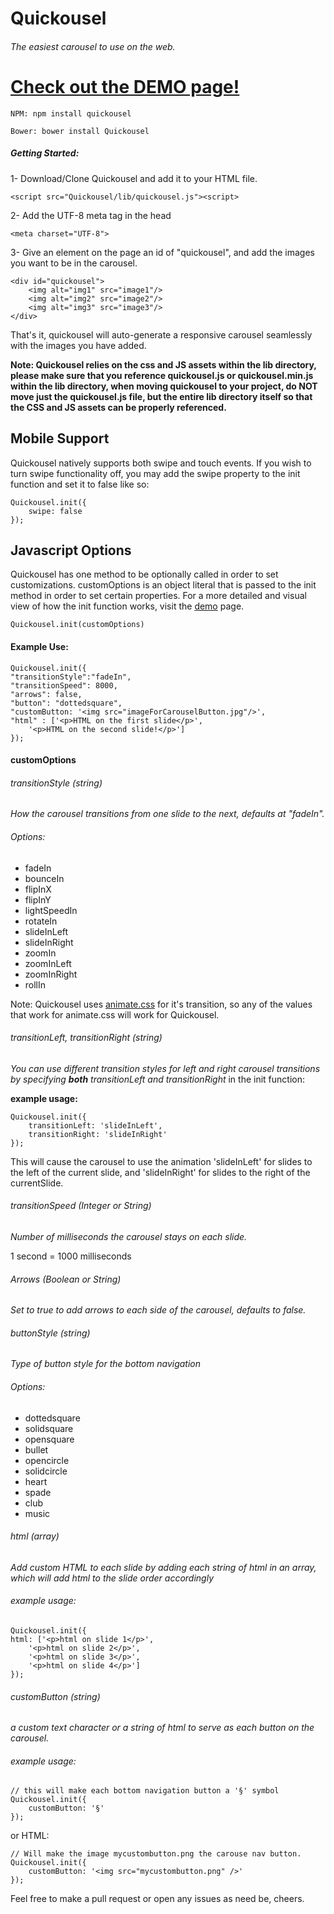 # Quickousel
###### The easiest carousel to use on the web.

[Check out the DEMO page!](http://dirkdunn.github.io/Quickousel)
=====

`NPM: npm install quickousel`

`Bower: bower install Quickousel`

##### Getting Started:

1- Download/Clone Quickousel and add it to your HTML file.
```
<script src="Quickousel/lib/quickousel.js"><script>
```
2- Add the UTF-8 meta tag in the head
```
<meta charset="UTF-8">
```
3- Give an element on the page an id of "quickousel", and add the images you want to be in the carousel.
```
<div id="quickousel">
    <img alt="img1" src="image1"/>
    <img alt="img2" src="image2"/>
    <img alt="img3" src="image3"/>
</div>
```

That's it, quickousel will auto-generate a responsive carousel seamlessly with the images you have added.

**Note: Quickousel relies on the css and JS assets within the lib directory, please make sure that you reference quickousel.js or quickousel.min.js within the lib directory, when moving quickousel to your project, do NOT move just the quickousel.js file, but the entire lib directory itself so that the CSS and JS assets can be properly referenced.**

## Mobile Support
Quickousel natively supports both swipe and touch events. If you wish to turn swipe functionality off, you may add the swipe property to the init function and set it to false like so:
```
Quickousel.init({
    swipe: false
});
```

## Javascript Options
Quickousel has one method to be optionally called in order to set customizations. customOptions is an object literal that is passed to the init method in order to set certain properties. For a more detailed and visual view of how the init function works, visit the [demo](http://dirkdunn.github.io/Quickousel) page.
``` 
Quickousel.init(customOptions)
```

#### Example Use:
```
Quickousel.init({
"transitionStyle":"fadeIn",
"transitionSpeed": 8000,
"arrows": false,
"button": "dottedsquare",
"customButton: '<img src="imageForCarouselButton.jpg"/>',
"html" : ['<p>HTML on the first slide</p>', 
    '<p>HTML on the second slide!</p>']
});
```
#### customOptions
###### transitionStyle (string)
*How the carousel transitions from one slide to the next, defaults at "fadeIn".*
###### Options:
* fadeIn
* bounceIn
* flipInX
* flipInY
* lightSpeedIn
* rotateIn
* slideInLeft
* slideInRight
* zoomIn
* zoomInLeft
* zoomInRight
* rollIn

Note: Quickousel uses [animate.css](https://daneden.github.io/animate.css/) for it's transition, so any of the values that work for animate.css will work for Quickousel.

###### transitionLeft, transitionRight (string)
*You can use different transition styles for left and right carousel transitions by specifying **both** transitionLeft and transitionRight* in the init function:

**example usage:**
```
Quickousel.init({
    transitionLeft: 'slideInLeft',
    transitionRight: 'slideInRight'
});
```

This will cause the carousel to use the animation 'slideInLeft' for slides to the left of the current slide, and 'slideInRight' for slides to the right of the currentSlide.

###### transitionSpeed (Integer or String)
*Number of milliseconds the carousel stays on each slide.*

1 second = 1000 milliseconds

###### Arrows (Boolean or String)
*Set to true to add arrows to each side of the carousel, defaults to false.*

###### buttonStyle (string)
*Type of button style for the bottom navigation*

###### Options:
* dottedsquare
* solidsquare
* opensquare
* bullet
* opencircle
* solidcircle
* heart
* spade
* club
* music

###### html (array)
*Add custom HTML to each slide by adding each string of html in an array, which will add html to the slide order accordingly*

###### example usage:
```
Quickousel.init({
html: ['<p>html on slide 1</p>',
    '<p>html on slide 2</p>',
    '<p>html on slide 3</p>',
    '<p>html on slide 4</p>']
});
```

###### customButton (string)
*a custom text character or a string of html to serve as each button on the carousel.*

###### example usage:
```
// this will make each bottom navigation button a '§' symbol
Quickousel.init({
    customButton: '§'
});
```
or HTML:
```
// Will make the image mycustombutton.png the carouse nav button.
Quickousel.init({
    customButton: '<img src="mycustombutton.png" />'
});
```

Feel free to make a pull request or open any issues as need be, cheers.

